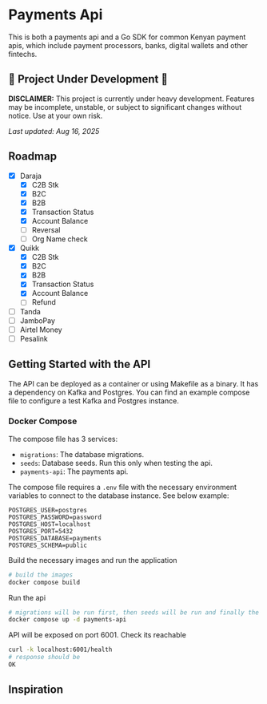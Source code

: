 # Payments Api

This is both a payments api and a Go SDK for common Kenyan payment apis, which include payment processors, banks,
digital wallets and other fintechs.

## 🚧 Project Under Development 🚧

**DISCLAIMER:** This project is currently under heavy development. Features may be incomplete, unstable, or subject to 
significant changes without notice. Use at your own risk.

_Last updated: Aug 16, 2025_

## Roadmap
- [x] Daraja
  - [x] C2B Stk
  - [x] B2C
  - [x] B2B
  - [x] Transaction Status
  - [x] Account Balance
  - [ ] Reversal
  - [ ] Org Name check
- [x] Quikk
  - [x] C2B Stk
  - [x] B2C
  - [x] B2B
  - [x] Transaction Status
  - [x] Account Balance
  - [ ] Refund
- [ ] Tanda
- [ ] JamboPay
- [ ] Airtel Money
- [ ] Pesalink

## Getting Started with the API

The API can be deployed as a container or using Makefile as a binary. It has a dependency on Kafka and Postgres. You can
find an example compose file to configure a test Kafka and Postgres instance.

### Docker Compose
The compose file has 3 services:
- `migrations`: The database migrations.
- `seeds`: Database seeds. Run this only when testing the api.
- `payments-api`: The payments api.

The compose file requires a `.env` file with the necessary environment variables to connect to the database
instance. See below example:

```env
POSTGRES_USER=postgres
POSTGRES_PASSWORD=password
POSTGRES_HOST=localhost
POSTGRES_PORT=5432
POSTGRES_DATABASE=payments
POSTGRES_SCHEMA=public

```

Build the necessary images and run the application

```bash
# build the images
docker compose build 
```
Run the api
```bash
# migrations will be run first, then seeds will be run and finally the api will be started
docker compose up -d payments-api
```

API will be exposed on port 6001. Check its reachable
```bash
curl -k localhost:6001/health
# response should be
OK
```

## Inspiration